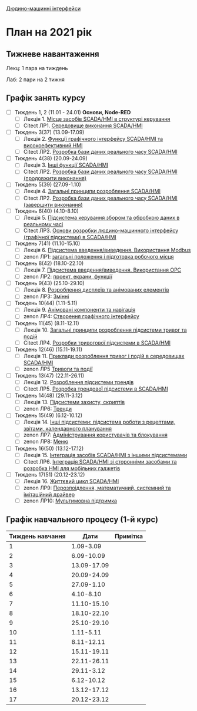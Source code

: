 [Дюдино-машинні інтерфейси](https://pupenasan.github.io/hmi/)

# План на 2021 рік

## Тижневе навантаження

Лекц: 1 пара на тиждень

Лаб:  2 пари на 2 тижня

## Графік занять курсу

- [ ] Тиждень 1, 2 (11.01 - 24.01) **Основи, Node-RED**
  - [ ] Лекція 1. [Місце засобів SCADA/HMI в структурі керування](lec/lec1.md)
  - [ ] Citect ЛР1. [Середовище виконання SCADA/HMI](lab/citect2021/lab1.md)
- [ ] Тиждень 3(37) (13.09-17.09)
  - [ ] Лекція 2. [Функції графічного інтерфейсу SCADA/HMI та високоефективний HMI](lec/lec2.md)
  - [ ] Citect ЛР2. [Розробка бази даних реального часу SCADA/HMI](lab/citectold/lab2.md)
- [ ] Тиждень 4(38) (20.09-24.09)
  - [ ] Лекція 3. [Інші функції SCADA/HMI](lec/lec3.md)
  - [ ] Citect ЛР2. [Розробка бази даних реального часу SCADA/HMI (продовжити виконання)](lab/citectold/lab2.md)
- [ ] Тиждень 5(39) (27.09-1.10)
  - [ ] Лекція 4. [Загальні принципи розроблення SCADA/HMI](lec/lec4.md)
  - [ ] Citect ЛР2. [Розробка бази даних реального часу SCADA/HMI (завершити виконання)](lab/citectold/lab2.md)
- [ ] Тиждень 6(40) (4.10-8.10)
  - [ ] Лекція 5. [Підсистема керування збором та обробкою даних в реальному часі](lec/lec5.md)
  - [ ] Citect ЛР3. [Основи розробки людино-машинного інтерфейсу (графічної підсистеми) в SCADA/HMI](lab/citectold/lab3.md)
- [ ] Тиждень 7(41) (11.10-15.10)
  - [ ] Лекція 6. [Підсистема введення/виведення. Використання Modbus](lec/lec6.md)
  - [ ] zenon ЛР1: [загальні положення і підготовка робочого місця](lab/zenon/lab1.md)
- [ ] Тиждень 8(42) (18.10-22.10)
  - [ ] Лекція 7. [Підсистема введення/виведення. Використання OPC](lec/lec7.md)
  - [ ] zenon ЛР2: [проект, екрани, функції](lab/zenon/lab2.md)
- [ ] Тиждень 9(43) (25.10-29.10)
  - [ ] Лекція 8. [Розроблення дисплеїв та анімованих елементів](lec/lec8.md)
  - [ ] zenon ЛР3: [Змінні](lab/zenon/lab3.md)
- [ ] Тиждень 10(44) (1.11-5.11)
  - [ ] Лекція 9. [Анімовані компоненти та навігація](lec/lec9.md)
  - [ ] zenon ЛР4: [Створення графічного інтерфейсу](lab/zenon/lab4.md)
- [ ] Тиждень 11(45) (8.11-12.11)
  - [ ] Лекція 10. [Загальні принципи розроблення підсистеми тривог та подій](lec/lec10.md)
  - [ ] Citect ЛР4. [Розробки тривогової підсистеми в SCADA/HMI](lab/citectold/lab4.md)
- [ ] Тиждень 12(46) (15.11-19.11)
  - [ ] Лекція 11. [Приклади розроблення тривог і подій в середовищах SCADA/HMI](lec/lec11.md)
  - [ ] zenon ЛР5 [Тривоги та події](lab/zenon/lab5.md)
- [ ] Тиждень 13(47) (22.11-26.11)
  - [ ] Лекція 12. [Розроблення підсистеми трендів](lec/lec12.md)
  - [ ] Citect ЛР5. [Розробка трендової підсистеми в SCADA/HMI](lab/citectold/lab5.md)
- [ ] Тиждень 14(48) (29.11-3.12)
  - [ ] Лекція 13. [Підсистеми захисту, скриптів](lec/lec13.md)
  - [ ] zenon ЛР6: [Тренди](lab/zenon/lab6.md)
- [ ] Тиждень 15(49) (6.12-10.12)
  - [ ] Лекція 14. [Інші підсистеми: підсистема роботи з рецептами, звітами, календарного планування](lec/lec14.md)
  - [ ] zenon ЛР7: [Адміністрування користувачів та блокування](lab/zenon/lab7.md)
  - [ ] zenon ЛР8: [Меню](lab/zenon/lab8.md)
- [ ] Тиждень 16(50) (13.12-17.12)
  - [ ] Лекція 15. [Інтеграція засобів SCADA/HMI з іншими підсистемами](lec/lec15.md)
  - [ ] Citect ЛР6. [Інтеграція SCADA/HMI зі сторонніми засобами та розробка HMI для мобільних гаджетів](lab/citectold/lab6.md)
- [ ] Тиждень 17(51) (20.12-23.12)
  - [ ] Лекція 16. [Життєвий цикл SCADA/HMI](lec/lec16.md) 
  - [ ] zenon ЛР9: [Перозпоідлення, математичний, системний та імітаційний драйвер](lab/zenon/lab9.md)
  - [ ] zenon ЛР10: [Мультимовна підтримка](lab/zenon/lab10.md)

## Графік навчального процесу (1-й курс)

| Тиждень навчання | Дати        | Примітка |
| ---------------- | ----------- | -------- |
| 1                | 1.09-3.09   |          |
| 2                | 6.09-10.09  |          |
| 3                | 13.09-17.09 |          |
| 4                | 20.09-24.09 |          |
| 5                | 27.09-1.10  |          |
| 6                | 4.10-8.10   |          |
| 7                | 11.10-15.10 |          |
| 8                | 18.10-22.10 |          |
| 9                | 25.10-29.10 |          |
| 10               | 1.11-5.11   |          |
| 11               | 8.11-12.11  |          |
| 12               | 15.11-19.11 |          |
| 13               | 22.11-26.11 |          |
| 14               | 29.11-3.12  |          |
| 15               | 6.12-10.12  |          |
| 16               | 13.12-17.12 |          |
| 17               | 20.12-23.12 |          |